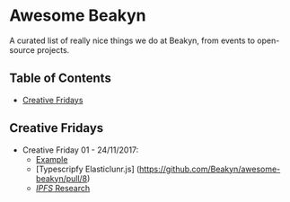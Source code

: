 # Awesome Beakyn

A curated list of really nice things we do at Beakyn, from events to open-source projects.

## Table of Contents

- [Creative Fridays](#creative-fridays)

## Creative Fridays

- Creative Friday 01 - 24/11/2017:
  - [Example](https://www.google.com)
  - [Typescripfy Elasticlunr.js] (https://github.com/Beakyn/awesome-beakyn/pull/8)
  - [*IPFS* Research](https://medium.com/beakyn/a-whole-day-playing-with-ipfs-95d2b6b3ea63)
